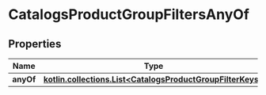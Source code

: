 
# CatalogsProductGroupFiltersAnyOf

## Properties
Name | Type | Description | Notes
------------ | ------------- | ------------- | -------------
**anyOf** | [**kotlin.collections.List&lt;CatalogsProductGroupFilterKeys&gt;**](CatalogsProductGroupFilterKeys.md) |  | 



